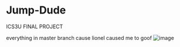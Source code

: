 # Jump-Dude
ICS3U FINAL PROJECT

everything in master branch cause lionel caused me to goof
![image](https://user-images.githubusercontent.com/85355923/172948062-e9a946c7-f4bb-4735-a1b9-67159364bef6.png)
